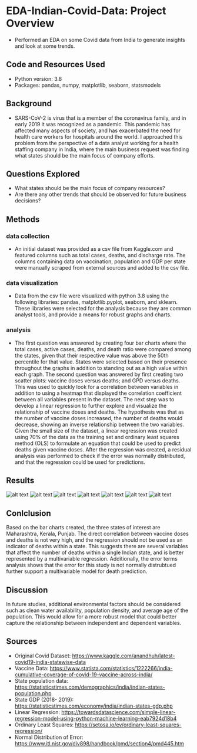 # EDA-Indian-Covid-Data: Project Overview
* Performed an EDA on some Covid data from India to generate insights and look at some trends. 

## Code and Resources Used
* Python version: 3.8
* Packages: pandas, numpy, matplotlib, seaborn, statsmodels

## Background
* SARS-CoV-2 is virus that is a member of the coronavirus family, and in early 2019 it was recognized as a pandemic. This pandemic has affected many aspects of society, and has exacerbated the need for health care workers for hospitals around the world. I approached this problem from the perspective of a data analyst working for a health staffing company in India, where the main business request was finding what states should be the main focus of company efforts. 

## Questions Explored
* What states should be the main focus of company resources?
* Are there any other trends that should be observed for future business decisions?

## Methods
### data collection
   * An initial dataset was provided as a csv file from Kaggle.com and featured columns such as total cases, deaths, and discharge rate. The columns containing data on vaccination, population and GDP per state were manually scraped from external sources and added to the csv file.
### data visualization
  * Data from the csv file were visualized with python 3.8 using the following libraries: pandas, matplotlib.pyplot, seaborn, and sklearn. These libraries were selected for the analysis because they are common analyst tools, and provide a means for robust graphs and charts.
### analysis 
   * The first question was answered by creating four bar charts where the total cases, active cases, deaths, and death ratio were compared among the states, given that their respective value was above the 50th percentile for that value. States were selected based on their presence throughout the graphs in addition to standing out as a high value within each graph. 
The second question was answered by first creating two scatter plots: vaccine doses versus deaths; and GPD versus deaths. This was used to quickly look for a correlation between variables in addition to using a heatmap that displayed the correlation coefficient between all variables present in the dataset. The next step was to develop a linear regression to further explore and visualize the relationship of vaccine doses and deaths. The hypothesis was that as the number of vaccine doses increased, the number of deaths would decrease, showing an inverse relationship between the two variables. Given the small size of the dataset, a linear regression was created using 70% of the data as the training set and ordinary least squares method (OLS) to formulate an equation that could be used to predict deaths given vaccine doses.  After the regression was created, a residual analysis was performed to check if the error was normally distributed, and that the regression could be used for predictions.

## Results
![alt text](https://github.com/lazyrandy/EDA-Indian-Covid-Data/blob/main/graphs/Active%20Covid%20Cases%20Above%2050th%20Percentile.png)
![alt text](https://github.com/lazyrandy/EDA-Indian-Covid-Data/blob/main/graphs/Covid%20Death%20Ratio%20Above%2050th%20Percentile.png)
![alt text](https://github.com/lazyrandy/EDA-Indian-Covid-Data/blob/main/graphs/Covid%20Deaths%20Above%2050th%20Percentile.png)
![alt text](https://github.com/lazyrandy/EDA-Indian-Covid-Data/blob/main/graphs/Total%20Cases%20Above%2050th%20Percentile.png)
![alt text](https://github.com/lazyrandy/EDA-Indian-Covid-Data/blob/main/graphs/Correlation%20coefficient%20heatmap.png)
![alt text](https://github.com/lazyrandy/EDA-Indian-Covid-Data/blob/main/graphs/Training%20Linear%20Regression%20Plotted.png)
![alt text](https://github.com/lazyrandy/EDA-Indian-Covid-Data/blob/main/graphs/Error%20Terms%20Visualized.png)
## Conlclusion
Based on the bar charts created, the three states of interest are Maharashtra, Kerala, Punjab. The direct correlation between vaccine doses and deaths is not very high, and the regression should not be used as an indicator of deaths within a state. This suggests there are several variables that affect the number of deaths within a single Indian state, and is better represented by a multivariable regression. Additionally, the error terms analysis shows that the error for this study is not normally distrubtued further support a multivariable model for death prediction.

## Discussion
In future studies, additional environmental factors should be considered such as clean water availability, population density, and average age of the population. This would allow for a more robust model that could better capture the relationship between independent and dependent variables. 

## Sources
* Original Covid Dataset: https://www.kaggle.com/anandhuh/latest-covid19-india-statewise-data
* Vaccine Data: https://www.statista.com/statistics/1222266/india-cumulative-coverage-of-covid-19-vaccine-across-india/
* State population data: https://statisticstimes.com/demographics/india/indian-states-population.php
* State GDP (2018- 2019): https://statisticstimes.com/economy/india/indian-states-gdp.php
* Linear Regression: https://towardsdatascience.com/simple-linear-regression-model-using-python-machine-learning-eab7924d18b4
* Ordinary Least Squares: https://setosa.io/ev/ordinary-least-squares-regression/
* Normal Distribution of Error: https://www.itl.nist.gov/div898/handbook/pmd/section4/pmd445.htm
